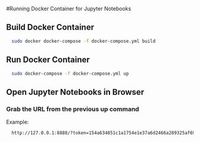 #Running Docker Container for Jupyter Notebooks

## Build Docker Container

```bash
  sudo docker docker-compose -f docker-compose.yml build
```

## Run Docker Container

```bash
  sudo docker-compose -f docker-compose.yml up
```

## Open Jupyter Notebooks in Browser
### Grab the URL from the previous up command
Example:
```bash
  http://127.0.0.1:8888/?token=154a634851c1a1754e1e37a6d2466a289325af6986b1d868
```
